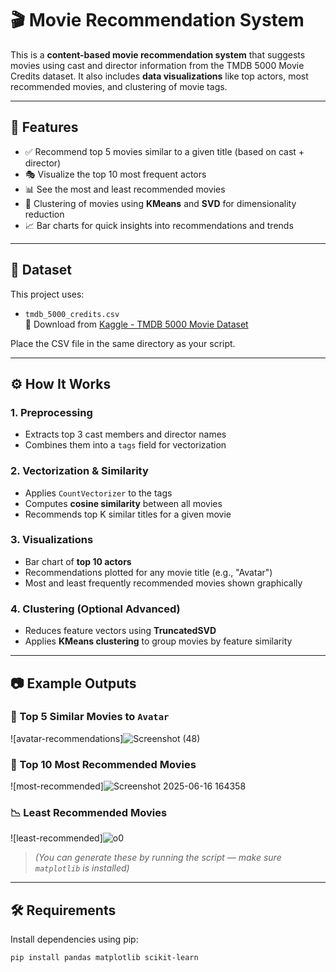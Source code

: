 # 🎬 Movie Recommendation System

This is a **content-based movie recommendation system** that suggests movies using cast and director information from the TMDB 5000 Movie Credits dataset. It also includes **data visualizations** like top actors, most recommended movies, and clustering of movie tags.

---

## 📌 Features

- ✅ Recommend top 5 movies similar to a given title (based on cast + director)
- 🎭 Visualize the top 10 most frequent actors
- 📊 See the most and least recommended movies
- 🧠 Clustering of movies using **KMeans** and **SVD** for dimensionality reduction
- 📈 Bar charts for quick insights into recommendations and trends

---

## 📁 Dataset

This project uses:

- `tmdb_5000_credits.csv`  
  📌 Download from [Kaggle - TMDB 5000 Movie Dataset](https://www.kaggle.com/datasets/tmdb/tmdb-movie-metadata)

Place the CSV file in the same directory as your script.

---

## ⚙️ How It Works

### 1. **Preprocessing**
- Extracts top 3 cast members and director names
- Combines them into a `tags` field for vectorization

### 2. **Vectorization & Similarity**
- Applies `CountVectorizer` to the tags
- Computes **cosine similarity** between all movies
- Recommends top K similar titles for a given movie

### 3. **Visualizations**
- Bar chart of **top 10 actors**
- Recommendations plotted for any movie title (e.g., "Avatar")
- Most and least frequently recommended movies shown graphically

### 4. **Clustering (Optional Advanced)**
- Reduces feature vectors using **TruncatedSVD**
- Applies **KMeans clustering** to group movies by feature similarity

---

## 📷 Example Outputs

### 🔎 Top 5 Similar Movies to `Avatar`
![avatar-recommendations]![Screenshot (48)](https://github.com/user-attachments/assets/e28d6b95-14b1-4a5a-b597-13027eacafbf)

### 🌟 Top 10 Most Recommended Movies
![most-recommended]![Screenshot 2025-06-16 164358](https://github.com/user-attachments/assets/b9f4781f-7884-4f10-949d-4f6620c46075)

### 📉 Least Recommended Movies
![least-recommended]![o0](https://github.com/user-attachments/assets/4820a458-2e96-472b-812e-5d314a345ca2)

> *(You can generate these by running the script — make sure `matplotlib` is installed)*

---

## 🛠️ Requirements

Install dependencies using pip:

```bash
pip install pandas matplotlib scikit-learn

